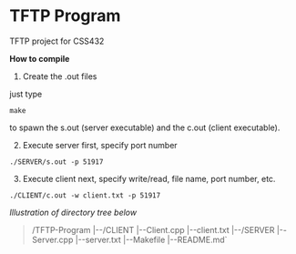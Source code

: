 # TFTP Program
TFTP project for CSS432

**How to compile**

1. Create the .out files

just type

`make` 

to spawn the s.out (server executable) and
the c.out (client executable).

2. Execute server first, specify port number

`./SERVER/s.out -p 51917`

3. Execute client next, specify write/read, file name, port number, etc.

`./CLIENT/c.out -w client.txt -p 51917`

*Illustration of directory tree below*

>/TFTP-Program
>|--/CLIENT
>    |--Client.cpp
>    |--client.txt
>|--/SERVER
>    |--Server.cpp
>    |--server.txt
>|--Makefile
>|--README.md`